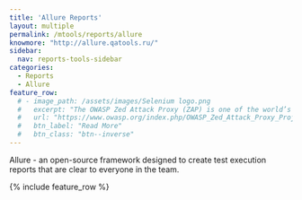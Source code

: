 ```yaml
---
title: 'Allure Reports'
layout: multiple
permalink: /mtools/reports/allure
knowmore: "http://allure.qatools.ru/"
sidebar:
  nav: reports-tools-sidebar
categories:
  - Reports
  - Allure
feature_row:
  # - image_path: /assets/images/Selenium logo.png
  #   excerpt: "The OWASP Zed Attack Proxy (ZAP) is one of the world’s most popular free security tools and is actively maintained by hundreds of international volunteers."
  #   url: "https://www.owasp.org/index.php/OWASP_Zed_Attack_Proxy_Project"
  #   btn_label: "Read More"
  #   btn_class: "btn--inverse"   
---
```


 Allure - an open-source framework designed to create test execution reports that are clear to everyone in the team.

{% include feature_row %}